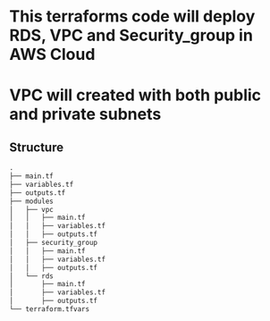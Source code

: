 # This terraforms code will deploy RDS, VPC and Security_group in AWS Cloud
# VPC will created with both public and private subnets
## Structure
```markdown
.
├── main.tf
├── variables.tf
├── outputs.tf
├── modules
│   ├── vpc
│   │   ├── main.tf
│   │   ├── variables.tf
│   │   ├── outputs.tf
│   ├── security_group
│   │   ├── main.tf
│   │   ├── variables.tf
│   │   ├── outputs.tf
│   └── rds
│       ├── main.tf
│       ├── variables.tf
│       ├── outputs.tf
└── terraform.tfvars
```

